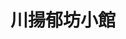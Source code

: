 ---
title: "川揚郁坊小館"
description: "川揚郁坊小館"
layout: shop
keywords:
  - 美食競賽
  - 台灣美食
  - 美食精選
datePublished: "2025-06-30"
dateModified: "2025-07-07"
city: "台北市"
district: "中正區"
address: "台北市中正區延平南路163巷2號"
phone: "0223311117"
geo: "25.03504999206272, 121.50792876911677"
google_map: "https://maps.app.goo.gl/h1mtBDCE8Jdm22aP6"
footinder: "https://footinder.com.tw/%E5%8F%B0%E5%8C%97%E5%B8%82%E4%B8%AD%E6%AD%A3%E5%8D%80/7460/"
official: "https://www.facebook.com/yufang.restaurant/"
award:
  - name: "500盤"
    year: "2024"
    entries:
      - dishes:
          - "蔥開煨麵"

---